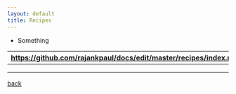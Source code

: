 ```yaml
---
layout: default
title: Recipes
---
```


*   Something

| https://github.com/rajankpaul/docs/edit/master/recipes/index.md |   |   |   |   |
|---|---|---|---|---|
|   |   |   |   |   |
|   |   |   |   |   |
|   |   |   |   |   |

[back](../)
